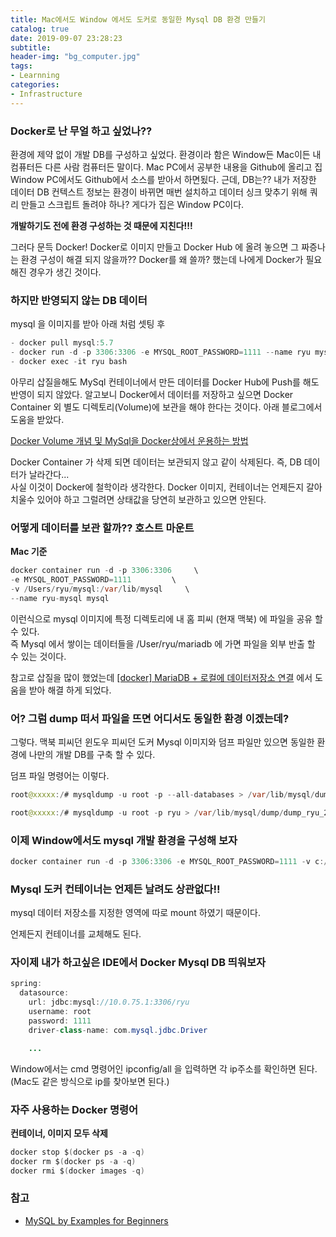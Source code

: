 ```yaml
---
title: Mac에서도 Window 에서도 도커로 동일한 Mysql DB 환경 만들기
catalog: true
date: 2019-09-07 23:28:23
subtitle:
header-img: "bg_computer.jpg"
tags: 
- Learnning
categories:
- Infrastructure
---
```


### Docker로 난 무얼 하고 싶었나??

환경에 제약 없이 개발 DB를 구성하고 싶었다.  환경이라 함은 Window든 Mac이든 내컴퓨터든 다른 사람 컴퓨터든 말이다. Mac PC에서 공부한 내용을 Github에 올리고 집 Window PC에서도 Github에서 소스를 받아서 하면됬다. 근데, DB는?? 내가 저장한 데이터 DB 컨텍스트 정보는 환경이 바뀌면 매번 설치하고 데이터 싱크 맞추기 위해 쿼리 만들고 스크립트 돌려야 하나?  게다가 집은 Window PC이다.

**개발하기도 전에 환경 구성하는 것 때문에 지친다!!!**

그러다 문득 Docker! Docker로 이미지 만들고 Docker Hub 에 올려 놓으면 그 짜증나는 환경 구성이 해결 되지 않을까?? Docker를 왜 쓸까? 했는데 나에게 Docker가 필요해진 경우가 생긴 것이다. 

### 하지만 반영되지 않는 DB 데이터

mysql 을 이미지를 받아 아래 처럼 셋팅 후 

~~~ java
- docker pull mysql:5.7 
- docker run -d -p 3306:3306 -e MYSQL_ROOT_PASSWORD=1111 --name ryu mysql:5.7
- docker exec -it ryu bash
~~~

아무리 삽질을해도 MySql 컨테이너에서 만든 데이터를 Docker Hub에 Push를 해도 반영이 되지 않았다.  알고보니 Docker에서 데이터를 저장하고 싶으면 Docker Container 외 별도 디렉토리(Volume)에 보관을 해야 한다는 것이다. 아래 블로그에서 도움을 받았다.  

[Docker Volume 개념 및 MySql을 Docker상에서 운용하는 방법](https://joonhwan.github.io/2018-11-14-fix-mysql-volume-share-issue/)  

Docker Container 가 삭제 되면 데이터는 보관되지 않고 같이 삭제된다. 즉, DB 데이터가 날라간다...  
사실 이것이 Docker에 철학이라 생각한다. Docker 이미지, 컨테이너는 언제든지 갈아 치울수 있어야 하고 그럴려면 상태값을 당연히 보관하고 있으면 안된다.

### 어떻게 데이터를 보관 할까?? 호스트 마운트

**Mac 기준**
~~~ java
docker container run -d -p 3306:3306     \
-e MYSQL_ROOT_PASSWORD=1111         \
-v /Users/ryu/mysql:/var/lib/mysql     \
--name ryu-mysql mysql
~~~

이런식으로 mysql 이미지에 특정 디렉토리에 내 홈 피씨 (현재 맥북) 에 파일을 공유 할 수 있다.  
즉 Mysql 에서 쌓이는 데이터들을 /User/ryu/mariadb 에 가면 파일을 외부 반출 할 수 있는 것이다.  

참고로 삽질을 많이 했었는데 [[docker] MariaDB + 로컬에 데이터저장소 연결](https://lemontia.tistory.com/740) 에서 도움을 받아 해결 하게 되었다.

### 어? 그럼 dump 떠서 파일을 뜨면 어디서도 동일한 환경 이겠는데?

그렇다. 맥북 피씨던 윈도우 피씨던 도커 Mysql 이미지와 덤프 파일만 있으면 동일한 환경에 나만의 개발 DB를 구축 할 수 있다. 

덤프 파일 명령어는 이렇다.

~~~ java
root@xxxxx:/# mysqldump -u root -p --all-databases > /var/lib/mysql/dump_ryu_20190907.sql
~~~

~~~ java
root@xxxxx:/# mysqldump -u root -p ryu > /var/lib/mysql/dump/dump_ryu_20190907.sql
~~~


### 이제 Window에서도 mysql 개발 환경을 구성해 보자

~~~ java
docker container run -d -p 3306:3306 -e MYSQL_ROOT_PASSWORD=1111 -v c:/Users/hmsarang/mysql:/var/lib/mysql --name ryu-mysql mysql
~~~

### Mysql 도커 컨테이너는 언제든 날려도 상관없다!!

mysql 데이터 저장소를 지정한 영역에 따로 mount 하였기 때문이다.

언제든지 컨테이너를 교체해도 된다.

### 자이제 내가 하고싶은 IDE에서 Docker Mysql DB 띄워보자

~~~ java
spring:
  datasource:
    url: jdbc:mysql://10.0.75.1:3306/ryu
    username: root
    password: 1111
    driver-class-name: com.mysql.jdbc.Driver

    ...
~~~

Window에서는 cmd 명령어인 ipconfig/all 을 입력하면 각 ip주소를 확인하면 된다. (Mac도 같은 방식으로 ip를 찾아보면 된다.)


### 자주 사용하는 Docker 명령어

**컨테이너, 이미지 모두 삭제**
~~~ java
docker stop $(docker ps -a -q)
docker rm $(docker ps -a -q)
docker rmi $(docker images -q)
~~~


### 참고
- [MySQL by Examples for Beginners](https://www3.ntu.edu.sg/home/ehchua/programming/sql/MySQL_Beginner.html)
